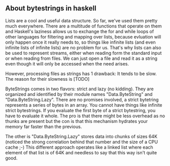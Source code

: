 
## About bytestrings in haskell
Lists are a cool and useful data structure. So far, we've used them pretty much everywhere.
There are a multitude of functions that operate on them and Haskell's laziness allows us to 
exchange the for and while loops of other languages for filtering and mapping over lists, 
because evluation will only happen once it really needs to, so things like infinite lists (and even
infinite lists of infinite lists) are no problem for us. That's why lists can also be used to 
represent streams, either when reading form the standard input or when reading from files. We can 
just open a file and read it as a string even though it will only be accessed when the need arises.

However, processing files as strings has 1 drawback: It tends to be slow. 
The reason for their slowness is [TODO]

ByteStrings comes in two flavors: strict and lazy (no kidding). They are organized and identified by
their module names "Data.ByteString" and "Data.ByteString.Lazy". There are no promises involved, a strict bytetring
represents a series of bytes in an array. You cannot have things like infinite strict bytestrings. If you 
evaluate the first byte of a strict bytestring, you have to evaluate it whole. The pro is that 
there might be less overhead as no thunks are present but the con is that this mechanism hydrates your memory
far faster than the previous.

The other is "Data.ByteString.Lazy" stores data into chunks of sizes 64K (noticed the strong correlation
behind that number and the size of a CPU cache ;-) This different approach operates like a linked list
where each element of that list is of 64K and needless to say that this way isn't quite good.

